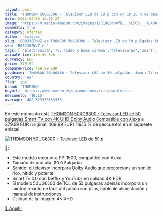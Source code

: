 ```yaml
---
layout: post
title: 'THOMSON 50UG6300 - Televisor LED de 50 p con un 19.15 % de descuento'
date: 2021-06-26 16:20:37
image: 'https://m.media-amazon.com/images/I/51DQoKM4fBL._SL500_._SL400_.jpg'
comments: true
category: ofertas
author: 'tole.es'
slug: 'B08JJ8FNVZ-es THOMSON 50UG6300 - Televisor LED de 50 pulgadas Smart TV...'
sku: 'B08JJ8FNVZ-es'
tags: [ 'Electrónica','TV, vídeo y home cinema','Televisores','smart','televisor','thomson','tv', ]
actualPrice: 379.99 EUR
currency: EUR
price: 379.99
comparePrice: 469.99 EUR
prodname: 'THOMSON 50UG6300 - Televisor LED de 50 pulgadas  Smart TV con 4K UHD  Dolby Audio  Compatible con Alexa'
country: 'es'
flag: '🇪🇸'
brand: 'THOMSON'
buyurl: 'https://www.amazon.es/dp/B08JJ8FNVZ/?tag=tolees-21'
descuento: '19.15'
average: '408.323333333333'
---
```


En este momento está [THOMSON 50UG6300 - Televisor LED de 50 pulgadas  Smart TV con 4K UHD  Dolby Audio  Compatible con Alexa](https://www.amazon.es/dp/B08JJ8FNVZ/?tag=tolees-21) a 379.99 EUR (original: 469.99 EUR) (19.15 %  de descuento) en el siguiente enlace!

[![THOMSON 50UG6300 - Televisor LED de 50 p](https://m.media-amazon.com/images/I/51DQoKM4fBL._SL500_._SL400_.jpg)](https://www.amazon.es/dp/B08JJ8FNVZ/?tag=tolees-21)

🔎:

- Este modelo incorpora PPI 1500, compatible con Alexa
- Tamaño de pantalla: 50.0 Pulgadas
- Sonido: el televisor incorpora Dolby Audio que proporciona un sonido rico, nítido y potente
- Smart Tv 3.0 con Netflix y YouTube en calidad 4K HDR
- El modelo 50UG6300 de TCL de 50 pulgadas además incorpora un control remoto de fácil utilización con pilas, cable de alimentación y manual de instrucciones
- Calidad de la imagen: 4K UHD

[🛒 Aquí!!!](https://www.amazon.es/dp/B08JJ8FNVZ/?tag=tolees-21)
